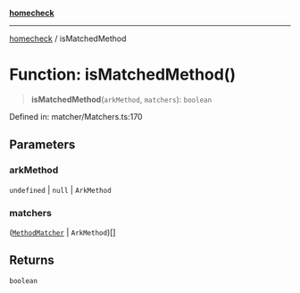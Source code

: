 [**homecheck**](../README.md)

***

[homecheck](../globals.md) / isMatchedMethod

# Function: isMatchedMethod()

> **isMatchedMethod**(`arkMethod`, `matchers`): `boolean`

Defined in: matcher/Matchers.ts:170

## Parameters

### arkMethod

`undefined` | `null` | `ArkMethod`

### matchers

([`MethodMatcher`](../interfaces/MethodMatcher.md) \| `ArkMethod`)[]

## Returns

`boolean`

